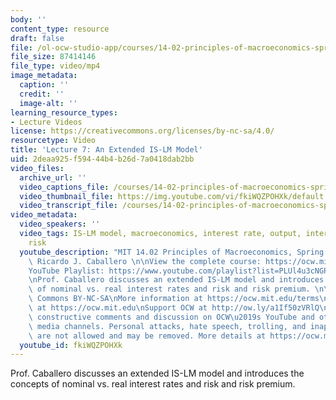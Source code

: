 ```yaml
---
body: ''
content_type: resource
draft: false
file: /ol-ocw-studio-app/courses/14-02-principles-of-macroeconomics-spring-2023/1402-sp23-lecture-7-v2_360p_16_9.mp4
file_size: 87414146
file_type: video/mp4
image_metadata:
  caption: ''
  credit: ''
  image-alt: ''
learning_resource_types:
- Lecture Videos
license: https://creativecommons.org/licenses/by-nc-sa/4.0/
resourcetype: Video
title: 'Lecture 7: An Extended IS-LM Model'
uid: 2deaa925-f594-44b4-b26d-7a0418dab2bb
video_files:
  archive_url: ''
  video_captions_file: /courses/14-02-principles-of-macroeconomics-spring-2023/1D2J0hZ4OOK_64efyerSmZjyoO5QN56sd_transcript.webvtt
  video_thumbnail_file: https://img.youtube.com/vi/fkiWQZPOHXk/default.jpg
  video_transcript_file: /courses/14-02-principles-of-macroeconomics-spring-2023/1D2J0hZ4OOK_64efyerSmZjyoO5QN56sd_transcript.pdf
video_metadata:
  video_speakers: ''
  video_tags: IS-LM model, macroeconomics, interest rate, output, interest rates,
    risk
  youtube_description: "MIT 14.02 Principles of Macroeconomics, Spring 2023\nInstructor:\
    \ Ricardo J. Caballero \n\nView the complete course: https://ocw.mit.edu/courses/14-02-principles-of-macroeconomics-spring-2023/\n\
    YouTube Playlist: https://www.youtube.com/playlist?list=PLUl4u3cNGP62EXoZ4B3_Ob7lRRwpGQxkb\n\
    \nProf. Caballero discusses an extended IS-LM model and introduces the concepts\
    \ of nominal vs. real interest rates and risk and risk premium. \n\nLicense: Creative\
    \ Commons BY-NC-SA\nMore information at https://ocw.mit.edu/terms\nMore courses\
    \ at https://ocw.mit.edu\nSupport OCW at http://ow.ly/a1If50zVRlQ\n\nWe encourage\
    \ constructive comments and discussion on OCW\u2019s YouTube and other social\
    \ media channels. Personal attacks, hate speech, trolling, and inappropriate comments\
    \ are not allowed and may be removed. More details at https://ocw.mit.edu/comments."
  youtube_id: fkiWQZPOHXk
---
```

Prof. Caballero discusses an extended IS-LM model and introduces the concepts of nominal vs. real interest rates and risk and risk premium.